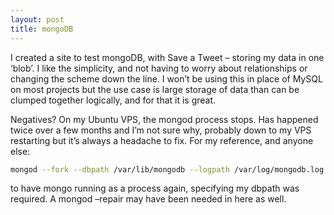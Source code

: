 ```yaml
---
layout: post
title: mongoDB
---
```


I created a site to test mongoDB, with Save a Tweet – storing my data in one ‘blob’. I like the simplicity, and not having to worry about relationships or changing the scheme down the line. I won’t be using this in place of MySQL on most projects but the use case is large storage of data than can be clumped together logically, and for that it is great.

Negatives? On my Ubuntu VPS, the mongod process stops. Has happened twice over a few months and I’m not sure why, probably down to my VPS restarting but it’s always a headache to fix. For my reference, and anyone else:

``` bash
mongod --fork --dbpath /var/lib/mongodb --logpath /var/log/mongodb.log
```
to have mongo running as a process again, specifying my dbpath was required. A mongod –repair may have been needed in here as well.
